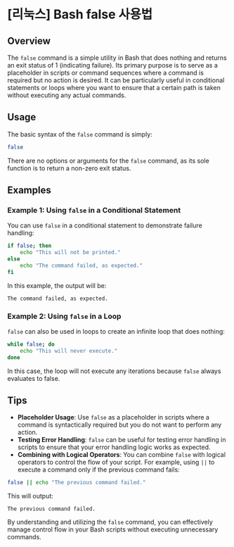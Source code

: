 # [리눅스] Bash false 사용법

## Overview
The `false` command is a simple utility in Bash that does nothing and returns an exit status of 1 (indicating failure). Its primary purpose is to serve as a placeholder in scripts or command sequences where a command is required but no action is desired. It can be particularly useful in conditional statements or loops where you want to ensure that a certain path is taken without executing any actual commands.

## Usage
The basic syntax of the `false` command is simply:

```bash
false
```

There are no options or arguments for the `false` command, as its sole function is to return a non-zero exit status.

## Examples

### Example 1: Using `false` in a Conditional Statement
You can use `false` in a conditional statement to demonstrate failure handling:

```bash
if false; then
    echo "This will not be printed."
else
    echo "The command failed, as expected."
fi
```

In this example, the output will be:
```
The command failed, as expected.
```

### Example 2: Using `false` in a Loop
`false` can also be used in loops to create an infinite loop that does nothing:

```bash
while false; do
    echo "This will never execute."
done
```

In this case, the loop will not execute any iterations because `false` always evaluates to false.

## Tips
- **Placeholder Usage**: Use `false` as a placeholder in scripts where a command is syntactically required but you do not want to perform any action.
- **Testing Error Handling**: `false` can be useful for testing error handling in scripts to ensure that your error handling logic works as expected.
- **Combining with Logical Operators**: You can combine `false` with logical operators to control the flow of your script. For example, using `||` to execute a command only if the previous command fails:

```bash
false || echo "The previous command failed."
```

This will output:
```
The previous command failed.
```

By understanding and utilizing the `false` command, you can effectively manage control flow in your Bash scripts without executing unnecessary commands.